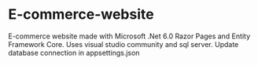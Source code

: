 # E-commerce-website
E-commerce website made with Microsoft .Net 6.0 Razor Pages and Entity Framework Core.
Uses visual studio community and sql server. Update database connection in appsettings.json 
